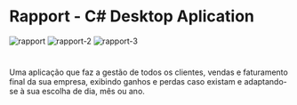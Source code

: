 # Rapport - C# Desktop Aplication

![rapport](https://github.com/cintra1/Rapport/assets/101955322/60c2408a-5980-48f5-9701-3bcc6d93c0ba)
![rapport-2](https://github.com/cintra1/Rapport/assets/101955322/681ed59f-4cb5-4fc6-98b4-36da1618057f)
![rapport-3](https://github.com/cintra1/Rapport/assets/101955322/7f19af18-83a7-4520-8ec5-f2947ebe7fa2)

#
Uma aplicação que faz a gestão de todos os clientes, vendas e faturamento final da sua empresa, exibindo ganhos e perdas caso existam e adaptando-se à sua escolha de dia, mês ou ano.
